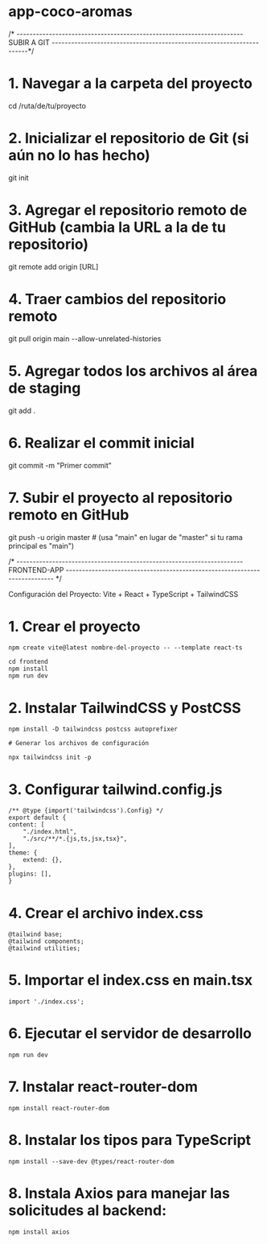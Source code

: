 # app-coco-aromas

/* ---------------------------------------------------------------------- SUBIR A GIT ----------------------------------------------------------------------*/

# 1. Navegar a la carpeta del proyecto
cd /ruta/de/tu/proyecto

# 2. Inicializar el repositorio de Git (si aún no lo has hecho)
git init

# 3. Agregar el repositorio remoto de GitHub (cambia la URL a la de tu repositorio)
git remote add origin [URL]

# 4. Traer cambios del repositorio remoto
git pull origin main --allow-unrelated-histories

# 5. Agregar todos los archivos al área de staging
git add .

# 6. Realizar el commit inicial
git commit -m "Primer commit"

# 7. Subir el proyecto al repositorio remoto en GitHub
git push -u origin master  # (usa "main" en lugar de "master" si tu rama principal es "main")

/* ---------------------------------------------------------------------- FRONTEND-APP -------------------------------------------------------------------------- */

Configuración del Proyecto: Vite + React + TypeScript + TailwindCSS

# 1. Crear el proyecto

    npm create vite@latest nombre-del-proyecto -- --template react-ts

    cd frontend 
    npm install
    npm run dev

# 2. Instalar TailwindCSS y PostCSS

    npm install -D tailwindcss postcss autoprefixer
    
    # Generar los archivos de configuración

    npx tailwindcss init -p

# 3. Configurar tailwind.config.js

    /** @type {import('tailwindcss').Config} */
    export default {
    content: [
        "./index.html",
        "./src/**/*.{js,ts,jsx,tsx}",
    ],
    theme: {
        extend: {},
    },
    plugins: [],
    }

# 4. Crear el archivo index.css

    @tailwind base;
    @tailwind components;
    @tailwind utilities;

# 5. Importar el index.css en main.tsx

    import './index.css'; 
    
# 6. Ejecutar el servidor de desarrollo

    npm run dev

# 7. Instalar react-router-dom

    npm install react-router-dom

# 8. Instalar los tipos para TypeScript

    npm install --save-dev @types/react-router-dom

# 8. Instala Axios para manejar las solicitudes al backend:

    npm install axios



